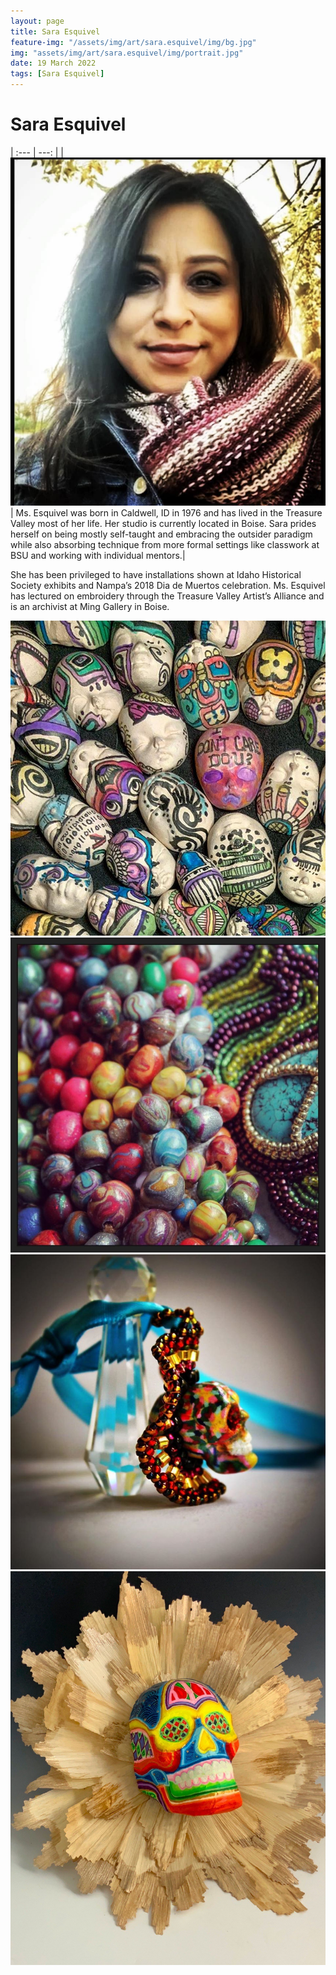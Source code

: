```yaml
---
layout: page
title: Sara Esquivel
feature-img: "/assets/img/art/sara.esquivel/img/bg.jpg"
img: "assets/img/art/sara.esquivel/img/portrait.jpg"
date: 19 March 2022
tags: [Sara Esquivel]
---
```


# Sara Esquivel

| :--- | ---: |
| ![](/assets/img/art/sara.esquivel/img/portrait.jpg) | Ms. Esquivel was born in Caldwell, ID in 1976 and has lived in the Treasure Valley most of her life. Her studio is currently located in Boise. Sara prides herself on being mostly self-taught and embracing the outsider paradigm while also absorbing technique from more formal settings like classwork at BSU and working with individual mentors.|

She has been privileged to have installations shown at Idaho Historical Society exhibits and Nampa’s 2018 Dia de Muertos celebration. Ms. Esquivel has lectured on embroidery through the Treasure Valley Artist’s Alliance and is an archivist at Ming Gallery in Boise.

<div class="portfolio-grid">
  <div class="portfolio-cell">
      <img alt="" class="" src="/assets/img/art/sara.esquivel/img/art1.jpg" />
  </div>
  <div class="portfolio-cell">
      <img alt="" class="" src="/assets/img/art/sara.esquivel/img/art2.jpg" />
  </div>
  <div class="portfolio-cell">
      <img alt="" class="" src="/assets/img/art/sara.esquivel/img/art3.jpg" />
  </div>
  <div class="portfolio-cell">
      <img alt="" class="" src="/assets/img/art/sara.esquivel/img/art4.jpg" />
  </div>
</div>
